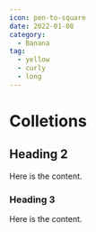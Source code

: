```yaml
---
icon: pen-to-square
date: 2022-01-08
category:
  - Banana
tag:
  - yellow
  - curly
  - long
---
```


# Colletions

## Heading 2

Here is the content.

### Heading 3

Here is the content.
